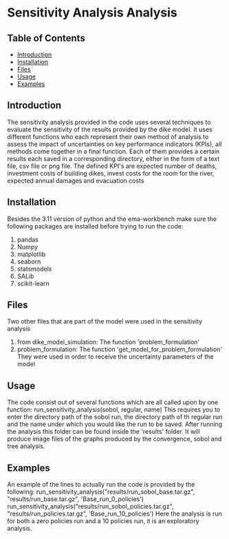 # Sensitivity Analysis Analysis


## Table of Contents
- [Introduction](#introduction)
- [Installation](#installation)
- [Files](#files)
- [Usage](#usage)
- [Examples](#examples)

## Introduction

The sensitivity analysis provided in the code uses several techniques to evaluate the sensitivity of the results 
provided by the dike model. It uses different functions who each represent their own method of analysis to assess the 
impact of uncertainties on key performance indicators (KPIs), all methods come together in a final function. Each of 
them provides a certain results each saved in a corresponding directory, either in the form of a text file, csv file or 
png file. The defined KPI's are expected number of deaths, investment costs of building dikes, invest costs for the room 
for the river, expected annual damages and evacuation costs

## Installation

Besides the 3.11 version of python and the ema-workbench make sure the following packages are installed before trying to run the code: 
1. pandas
2. Numpy
3. matplotlib
4. seaborn
5. statsmodels
6. SALib
7. scikit-learn

## Files
Two other files that are part of the model were used in the sensitivity analysis
1. from dike_model_simulation: The function 'problem_formulation'
2. problem_formulation: The function 'get_model_for_problem_formulation'
They were used in order to receive the uncertainty parameters of the model


## Usage

The code consist out of several functions which are all called upon by one function: 
run_sensitivity_analysis(sobol, regular, name)
This requires you to enter the directory path of the sobol run, the directory path of th regular run and the name under 
which you would like the run to be saved. After running the analysis this folder can be found inside the 'results' 
folder. It will produce image files of the graphs produced by the convergence, sobol and tree analysis. 

## Examples
An example of the lines to actually run the code is provided by the following: 
    run_sensitivity_analysis("results/run_sobol_base.tar.gz", "results/run_base.tar.gz", 'Base_run_0_policies')
    run_sensitivity_analysis("results/run_sobol_policies.tar.gz", "results/run_policies.tar.gz", 'Base_run_10_policies')
Here the analysis is run for both a zero policies run and a 10 policies run, it is an exploratory analysis. 


